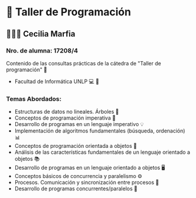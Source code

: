 # 📁 Taller de Programación

## 👩🏻‍💻 Cecilia Marfia

### Nro. de alumna: 17208/4

Contenido de las consultas prácticas de la cátedra de "Taller de programación" 📘

- Facultad de Informática UNLP 💻 🌿

### Temas Abordados:

- Estructuras de datos no lineales. Árboles 🌳
- Conceptos de programación imperativa 📝
- Desarrollo de programas en un lenguaje imperativo 💡
- Implementación de algoritmos fundamentales (búsqueda, ordenación) 📊
- Conceptos de programación orientada a objetos 🧩
- Análisis de las características fundamentales de un lenguaje orientado a objetos 📚
- Desarrollo de programas en un lenguaje orientado a objetos 🖥️
- Conceptos básicos de concurrencia y paralelismo ⚙️
- Procesos. Comunicación y sincronización entre procesos 🔄
- Desarrollo de programas concurrentes/paralelos 🚀
